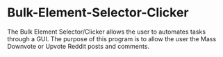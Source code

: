 # Bulk-Element-Selector-Clicker
The Bulk Element Selector/Clicker allows the user to automates tasks through a GUI. The purpose of this program is to allow the user the Mass Downvote or Upvote Reddit posts and comments.
